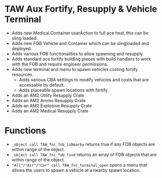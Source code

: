 # TAW Aux Fortify, Resupply & Vehicle Terminal
- Adds new Medical Container userAction to full ace heal, this can be sling loaded.
- Adds new FOB Vehicle and Container which can be slingloaded and deployed.
- Adds various FOB functionalities to allow spawning and resupply
- Adds standard ace fortify building pieces with build handlers to work with the FOB and require engineer permissions.
- Adds new terminal and menu to spawn vehicles costing fortify resources.
    - Adds various CBA settings to modify vehicles and costs that are accessable by default.
    - Adds placeable spawn locations with fortify.
- Adds an AM2 Utility Resupply Crate
- Adds an AM2 Ammo Resupply Crate
- Adds an AM2 Explosive Resupply Crate
- Adds an AM2 Medical Resupply Crate

# Functions
- `_object call TAW_fnc_fob_isNearby` returns true if any FOB objects are within range of the object.
- `_object call TAW_fnc_fob_find` returns an array of FOB objects that are within range of the object. 
- `"All"/"Air"/"Car" call TAW_fnc_terminal_open` opens a menu that allows the users to spawn a vehicle at a nearby spawn location.